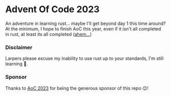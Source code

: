 # Advent Of Code 2023
An adventure in learning rust... maybe I'll get beyond day 1 this time around? At the minimum, I hope to finish AoC this year, even if it isn't all completed in rust, at least its all completed ([ahem...](https://github.com/HarryXChen3/AdventOfCode22))
### Disclaimer
Larpers please excuse my inability to use rust up to your standards, I'm still learning 🙂.
### Sponsor
Thanks to [AoC 2023](https://adventofcode.com/2023) for being the generous sponsor of this repo 😉!
